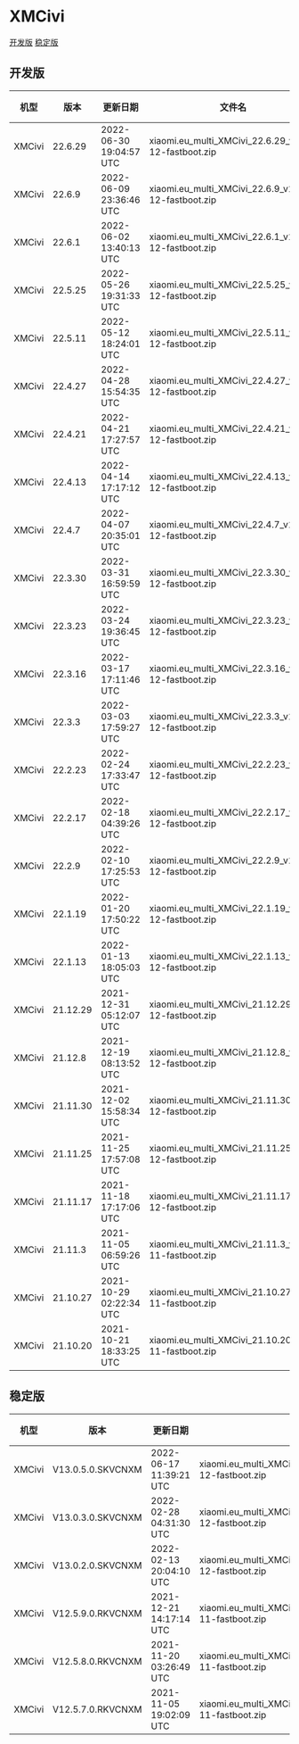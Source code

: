 # XMCivi
[开发版](#开发版)  [稳定版](#稳定版)
## 开发版
| 机型 | 版本 | 更新日期 | 文件名 | 大小 | 下载链接 |
| ---- | ---- | ---- | ---- | ---- | ---- |
| XMCivi | 22.6.29 | 2022-06-30 19:04:57 UTC | xiaomi.eu_multi_XMCivi_22.6.29_v13-12-fastboot.zip | 4.5 GB | [SourceForge](https://sourceforge.net/projects/xiaomi-eu-multilang-miui-roms/files/xiaomi.eu/MIUI-WEEKLY-RELEASES/22.6.29/xiaomi.eu_multi_XMCivi_22.6.29_v13-12-fastboot.zip/download) |
| XMCivi | 22.6.9 | 2022-06-09 23:36:46 UTC | xiaomi.eu_multi_XMCivi_22.6.9_v13-12-fastboot.zip | 4.5 GB | [SourceForge](https://sourceforge.net/projects/xiaomi-eu-multilang-miui-roms/files/xiaomi.eu/MIUI-WEEKLY-RELEASES/22.6.9/xiaomi.eu_multi_XMCivi_22.6.9_v13-12-fastboot.zip/download) |
| XMCivi | 22.6.1 | 2022-06-02 13:40:13 UTC | xiaomi.eu_multi_XMCivi_22.6.1_v13-12-fastboot.zip | 4.5 GB | [SourceForge](https://sourceforge.net/projects/xiaomi-eu-multilang-miui-roms/files/xiaomi.eu/MIUI-WEEKLY-RELEASES/22.6.1/xiaomi.eu_multi_XMCivi_22.6.1_v13-12-fastboot.zip/download) |
| XMCivi | 22.5.25 | 2022-05-26 19:31:33 UTC | xiaomi.eu_multi_XMCivi_22.5.25_v13-12-fastboot.zip | 4.5 GB | [SourceForge](https://sourceforge.net/projects/xiaomi-eu-multilang-miui-roms/files/xiaomi.eu/MIUI-WEEKLY-RELEASES/22.5.25/xiaomi.eu_multi_XMCivi_22.5.25_v13-12-fastboot.zip/download) |
| XMCivi | 22.5.11 | 2022-05-12 18:24:01 UTC | xiaomi.eu_multi_XMCivi_22.5.11_v13-12-fastboot.zip | 4.5 GB | [SourceForge](https://sourceforge.net/projects/xiaomi-eu-multilang-miui-roms/files/xiaomi.eu/MIUI-WEEKLY-RELEASES/22.5.11/xiaomi.eu_multi_XMCivi_22.5.11_v13-12-fastboot.zip/download) |
| XMCivi | 22.4.27 | 2022-04-28 15:54:35 UTC | xiaomi.eu_multi_XMCivi_22.4.27_v13-12-fastboot.zip | 4.4 GB | [SourceForge](https://sourceforge.net/projects/xiaomi-eu-multilang-miui-roms/files/xiaomi.eu/MIUI-WEEKLY-RELEASES/22.4.27/xiaomi.eu_multi_XMCivi_22.4.27_v13-12-fastboot.zip/download) |
| XMCivi | 22.4.21 | 2022-04-21 17:27:57 UTC | xiaomi.eu_multi_XMCivi_22.4.21_v13-12-fastboot.zip | 4.5 GB | [SourceForge](https://sourceforge.net/projects/xiaomi-eu-multilang-miui-roms/files/xiaomi.eu/MIUI-WEEKLY-RELEASES/22.4.21/xiaomi.eu_multi_XMCivi_22.4.21_v13-12-fastboot.zip/download) |
| XMCivi | 22.4.13 | 2022-04-14 17:17:12 UTC | xiaomi.eu_multi_XMCivi_22.4.13_v13-12-fastboot.zip | 4.6 GB | [SourceForge](https://sourceforge.net/projects/xiaomi-eu-multilang-miui-roms/files/xiaomi.eu/MIUI-WEEKLY-RELEASES/22.4.13/xiaomi.eu_multi_XMCivi_22.4.13_v13-12-fastboot.zip/download) |
| XMCivi | 22.4.7 | 2022-04-07 20:35:01 UTC | xiaomi.eu_multi_XMCivi_22.4.7_v13-12-fastboot.zip | 4.5 GB | [SourceForge](https://sourceforge.net/projects/xiaomi-eu-multilang-miui-roms/files/xiaomi.eu/MIUI-WEEKLY-RELEASES/22.4.7/xiaomi.eu_multi_XMCivi_22.4.7_v13-12-fastboot.zip/download) |
| XMCivi | 22.3.30 | 2022-03-31 16:59:59 UTC | xiaomi.eu_multi_XMCivi_22.3.30_v13-12-fastboot.zip | 4.6 GB | [SourceForge](https://sourceforge.net/projects/xiaomi-eu-multilang-miui-roms/files/xiaomi.eu/MIUI-WEEKLY-RELEASES/22.3.30/xiaomi.eu_multi_XMCivi_22.3.30_v13-12-fastboot.zip/download) |
| XMCivi | 22.3.23 | 2022-03-24 19:36:45 UTC | xiaomi.eu_multi_XMCivi_22.3.23_v13-12-fastboot.zip | 4.6 GB | [SourceForge](https://sourceforge.net/projects/xiaomi-eu-multilang-miui-roms/files/xiaomi.eu/MIUI-WEEKLY-RELEASES/22.3.23/xiaomi.eu_multi_XMCivi_22.3.23_v13-12-fastboot.zip/download) |
| XMCivi | 22.3.16 | 2022-03-17 17:11:46 UTC | xiaomi.eu_multi_XMCivi_22.3.16_v13-12-fastboot.zip | 4.7 GB | [SourceForge](https://sourceforge.net/projects/xiaomi-eu-multilang-miui-roms/files/xiaomi.eu/MIUI-WEEKLY-RELEASES/22.3.16/xiaomi.eu_multi_XMCivi_22.3.16_v13-12-fastboot.zip/download) |
| XMCivi | 22.3.3 | 2022-03-03 17:59:27 UTC | xiaomi.eu_multi_XMCivi_22.3.3_v13-12-fastboot.zip | 4.6 GB | [SourceForge](https://sourceforge.net/projects/xiaomi-eu-multilang-miui-roms/files/xiaomi.eu/MIUI-WEEKLY-RELEASES/22.3.3/xiaomi.eu_multi_XMCivi_22.3.3_v13-12-fastboot.zip/download) |
| XMCivi | 22.2.23 | 2022-02-24 17:33:47 UTC | xiaomi.eu_multi_XMCivi_22.2.23_v13-12-fastboot.zip | 4.6 GB | [SourceForge](https://sourceforge.net/projects/xiaomi-eu-multilang-miui-roms/files/xiaomi.eu/MIUI-WEEKLY-RELEASES/22.2.23/xiaomi.eu_multi_XMCivi_22.2.23_v13-12-fastboot.zip/download) |
| XMCivi | 22.2.17 | 2022-02-18 04:39:26 UTC | xiaomi.eu_multi_XMCivi_22.2.17_v13-12-fastboot.zip | 4.6 GB | [SourceForge](https://sourceforge.net/projects/xiaomi-eu-multilang-miui-roms/files/xiaomi.eu/MIUI-WEEKLY-RELEASES/22.2.17/xiaomi.eu_multi_XMCivi_22.2.17_v13-12-fastboot.zip/download) |
| XMCivi | 22.2.9 | 2022-02-10 17:25:53 UTC | xiaomi.eu_multi_XMCivi_22.2.9_v13-12-fastboot.zip | 4.6 GB | [SourceForge](https://sourceforge.net/projects/xiaomi-eu-multilang-miui-roms/files/xiaomi.eu/MIUI-WEEKLY-RELEASES/22.2.9/xiaomi.eu_multi_XMCivi_22.2.9_v13-12-fastboot.zip/download) |
| XMCivi | 22.1.19 | 2022-01-20 17:50:22 UTC | xiaomi.eu_multi_XMCivi_22.1.19_v13-12-fastboot.zip | 4.6 GB | [SourceForge](https://sourceforge.net/projects/xiaomi-eu-multilang-miui-roms/files/xiaomi.eu/MIUI-WEEKLY-RELEASES/22.1.19/xiaomi.eu_multi_XMCivi_22.1.19_v13-12-fastboot.zip/download) |
| XMCivi | 22.1.13 | 2022-01-13 18:05:03 UTC | xiaomi.eu_multi_XMCivi_22.1.13_v13-12-fastboot.zip | 4.6 GB | [SourceForge](https://sourceforge.net/projects/xiaomi-eu-multilang-miui-roms/files/xiaomi.eu/MIUI-WEEKLY-RELEASES/22.1.13/xiaomi.eu_multi_XMCivi_22.1.13_v13-12-fastboot.zip/download) |
| XMCivi | 21.12.29 | 2021-12-31 05:12:07 UTC | xiaomi.eu_multi_XMCivi_21.12.29_v13-12-fastboot.zip | 4.5 GB | [SourceForge](https://sourceforge.net/projects/xiaomi-eu-multilang-miui-roms/files/xiaomi.eu/MIUI-WEEKLY-RELEASES/21.12.29/xiaomi.eu_multi_XMCivi_21.12.29_v13-12-fastboot.zip/download) |
| XMCivi | 21.12.8 | 2021-12-19 08:13:52 UTC | xiaomi.eu_multi_XMCivi_21.12.8_v12-12-fastboot.zip | 4.6 GB | [SourceForge](https://sourceforge.net/projects/xiaomi-eu-multilang-miui-roms/files/xiaomi.eu/MIUI-WEEKLY-RELEASES/21.12.8/xiaomi.eu_multi_XMCivi_21.12.8_v12-12-fastboot.zip/download) |
| XMCivi | 21.11.30 | 2021-12-02 15:58:34 UTC | xiaomi.eu_multi_XMCivi_21.11.30_v12-12-fastboot.zip | 4.6 GB | [SourceForge](https://sourceforge.net/projects/xiaomi-eu-multilang-miui-roms/files/xiaomi.eu/MIUI-WEEKLY-RELEASES/21.11.30/xiaomi.eu_multi_XMCivi_21.11.30_v12-12-fastboot.zip/download) |
| XMCivi | 21.11.25 | 2021-11-25 17:57:08 UTC | xiaomi.eu_multi_XMCivi_21.11.25_v12-12-fastboot.zip | 4.5 GB | [SourceForge](https://sourceforge.net/projects/xiaomi-eu-multilang-miui-roms/files/xiaomi.eu/MIUI-WEEKLY-RELEASES/21.11.25/xiaomi.eu_multi_XMCivi_21.11.25_v12-12-fastboot.zip/download) |
| XMCivi | 21.11.17 | 2021-11-18 17:17:06 UTC | xiaomi.eu_multi_XMCivi_21.11.17_v12-12-fastboot.zip | 4.5 GB | [SourceForge](https://sourceforge.net/projects/xiaomi-eu-multilang-miui-roms/files/xiaomi.eu/MIUI-WEEKLY-RELEASES/21.11.17/xiaomi.eu_multi_XMCivi_21.11.17_v12-12-fastboot.zip/download) |
| XMCivi | 21.11.3 | 2021-11-05 06:59:26 UTC | xiaomi.eu_multi_XMCivi_21.11.3_v12-11-fastboot.zip | 4.4 GB | [SourceForge](https://sourceforge.net/projects/xiaomi-eu-multilang-miui-roms/files/xiaomi.eu/MIUI-WEEKLY-RELEASES/21.11.3/xiaomi.eu_multi_XMCivi_21.11.3_v12-11-fastboot.zip/download) |
| XMCivi | 21.10.27 | 2021-10-29 02:22:34 UTC | xiaomi.eu_multi_XMCivi_21.10.27_v12-11-fastboot.zip | 4.4 GB | [SourceForge](https://sourceforge.net/projects/xiaomi-eu-multilang-miui-roms/files/xiaomi.eu/MIUI-WEEKLY-RELEASES/21.10.27/xiaomi.eu_multi_XMCivi_21.10.27_v12-11-fastboot.zip/download) |
| XMCivi | 21.10.20 | 2021-10-21 18:33:25 UTC | xiaomi.eu_multi_XMCivi_21.10.20_v12-11-fastboot.zip | 4.4 GB | [SourceForge](https://sourceforge.net/projects/xiaomi-eu-multilang-miui-roms/files/xiaomi.eu/MIUI-WEEKLY-RELEASES/21.10.20/xiaomi.eu_multi_XMCivi_21.10.20_v12-11-fastboot.zip/download) |
## 稳定版
| 机型 | 版本 | 更新日期 | 文件名 | 大小 | 下载链接 |
| ---- | ---- | ---- | ---- | ---- | ---- |
| XMCivi | V13.0.5.0.SKVCNXM | 2022-06-17 11:39:21 UTC | xiaomi.eu_multi_XMCivi_V13.0.5.0.SKVCNXM_v13-12-fastboot.zip | 4.4 GB | [SourceForge](https://sourceforge.net/projects/xiaomi-eu-multilang-miui-roms/files/xiaomi.eu/MIUI-STABLE-RELEASES/MIUIv13/xiaomi.eu_multi_XMCivi_V13.0.5.0.SKVCNXM_v13-12-fastboot.zip/download) |
| XMCivi | V13.0.3.0.SKVCNXM | 2022-02-28 04:31:30 UTC | xiaomi.eu_multi_XMCivi_V13.0.3.0.SKVCNXM_v13-12-fastboot.zip | 4.5 GB | [SourceForge](https://sourceforge.net/projects/xiaomi-eu-multilang-miui-roms/files/xiaomi.eu/MIUI-STABLE-RELEASES/MIUIv13/xiaomi.eu_multi_XMCivi_V13.0.3.0.SKVCNXM_v13-12-fastboot.zip/download) |
| XMCivi | V13.0.2.0.SKVCNXM | 2022-02-13 20:04:10 UTC | xiaomi.eu_multi_XMCivi_V13.0.2.0.SKVCNXM_v13-12-fastboot.zip | 4.6 GB | [SourceForge](https://sourceforge.net/projects/xiaomi-eu-multilang-miui-roms/files/xiaomi.eu/MIUI-STABLE-RELEASES/MIUIv13/xiaomi.eu_multi_XMCivi_V13.0.2.0.SKVCNXM_v13-12-fastboot.zip/download) |
| XMCivi | V12.5.9.0.RKVCNXM | 2021-12-21 14:17:14 UTC | xiaomi.eu_multi_XMCivi_V12.5.9.0.RKVCNXM_v12-11-fastboot.zip | 4.4 GB | [SourceForge](https://sourceforge.net/projects/xiaomi-eu-multilang-miui-roms/files/xiaomi.eu/MIUI-STABLE-RELEASES/MIUIv12/xiaomi.eu_multi_XMCivi_V12.5.9.0.RKVCNXM_v12-11-fastboot.zip/download) |
| XMCivi | V12.5.8.0.RKVCNXM | 2021-11-20 03:26:49 UTC | xiaomi.eu_multi_XMCivi_V12.5.8.0.RKVCNXM_v12-11-fastboot.zip | 4.4 GB | [SourceForge](https://sourceforge.net/projects/xiaomi-eu-multilang-miui-roms/files/xiaomi.eu/MIUI-STABLE-RELEASES/MIUIv12/xiaomi.eu_multi_XMCivi_V12.5.8.0.RKVCNXM_v12-11-fastboot.zip/download) |
| XMCivi | V12.5.7.0.RKVCNXM | 2021-11-05 19:02:09 UTC | xiaomi.eu_multi_XMCivi_V12.5.7.0.RKVCNXM_v12-11-fastboot.zip | 4.4 GB | [SourceForge](https://sourceforge.net/projects/xiaomi-eu-multilang-miui-roms/files/xiaomi.eu/MIUI-STABLE-RELEASES/MIUIv12/xiaomi.eu_multi_XMCivi_V12.5.7.0.RKVCNXM_v12-11-fastboot.zip/download) |
